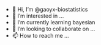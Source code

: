 - 👋 Hi, I’m @gaoyx-biostatistics
- 👀 I’m interested in ...
- 🌱 I’m currently learning bayesian
- 💞️ I’m looking to collaborate on ...
- 📫 How to reach me ...

<!---
gaoyx-biostatistics/gaoyx-biostatistics is a ✨ special ✨ repository because its `README.md` (this file) appears on your GitHub profile.
You can click the Preview link to take a look at your changes.
--->
